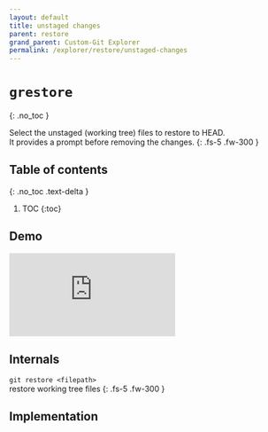 ```yaml
---
layout: default
title: unstaged changes
parent: restore
grand_parent: Custom-Git Explorer
permalink: /explorer/restore/unstaged-changes
---
```


# `grestore`
{: .no_toc }

Select the unstaged (working tree) files to restore to HEAD.
<br>It provides a prompt before removing the changes.
{: .fs-5 .fw-300 }

## Table of contents
{: .no_toc .text-delta }

1. TOC
{:toc}

## <i class="fas fa-video"></i> Demo
<div class="container">
  <iframe class="responsive-iframe" src="https://www.youtube.com/embed/StaPAVXnAm0?start=166&end=186&controls=0&modestbranding=1&autohide=1&rel=0&fs=1&iv_load_policy=3&widget_referrer=https://custom-git.io" title="gadd demo" frameborder="0" allow="clipboard-write; encrypted-media; gyroscope; picture-in-picture" allowfullscreen></iframe>
</div>

## <i class="fas fa-file-alt"></i> Internals
`git restore <filepath>`
<br>restore working tree files <a href="https://git-scm.com/docs/git-restore" target="_blank"><i class="fas fa-external-link-alt"></i></a>
{: .fs-5 .fw-300 }

## <i class="fas fa-code"></i> Implementation
<script src="https://emgithub.com/embed.js?target=https%3A%2F%2Fgithub.com%2Fcustom-git%2Fcustom-git-bash%2Fblob%2Fmain%2Fcmd%2Fgrestore&style=github&showBorder=on&showFileMeta=on&showCopy=on"></script>
